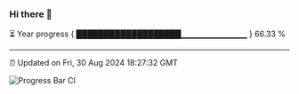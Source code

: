 ### Hi there 👋

⏳ Year progress { ███████████████████▁▁▁▁▁▁▁▁▁▁▁ } 66.33 %

---

⏰ Updated on Fri, 30 Aug 2024 18:27:32 GMT

![Progress Bar CI](https://github.com/ZhaoGui/ZhaoGui/workflows/Progress%20Bar%20CI/badge.svg)
